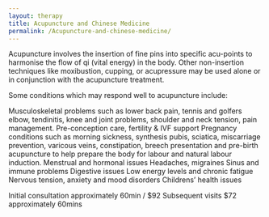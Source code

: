 ```yaml
---
layout: therapy
title: Acupuncture and Chinese Medicine
permalink: /Acupuncture-and-chinese-medicine/
---
```

Acupuncture involves the insertion of fine pins into specific acu-points to harmonise the flow of qi (vital energy) in the body. Other non-insertion techniques like moxibustion, cupping, or acupressure may be used alone or in conjunction with the acupuncture treatment.

Some conditions which may respond well to acupuncture include:

Musculoskeletal problems such as lower back pain, tennis and golfers elbow, tendinitis, knee and joint problems, shoulder and neck tension, pain management.
Pre-conception care, fertility & IVF support
Pregnancy conditions such as morning sickness, synthesis pubis, sciatica, miscarriage prevention, varicous veins, constipation, breech presentation and pre-birth acupuncture to help prepare the body for labour and natural labour induction.
Menstrual and hormonal issues
Headaches, migraines
Sinus and immune problems
Digestive issues
Low energy levels and chronic fatigue
Nervous tension, anxiety and mood disorders
Childrens’ health issues

Initial consultation approximately 60min / $92
Subsequent visits $72 approximately 60mins

<div class='container bg-light my-4 p-4'>

  <script src="https://widgets.healcode.com/javascripts/healcode.js" type="text/javascript"></script>

  <healcode-widget data-type="appointments" data-widget-partner="object" data-widget-id="1f3639448a4" data-widget-version="0"></healcode-widget>
</div>
